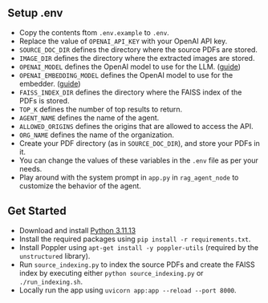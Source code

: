 ## Setup .env

- Copy the contents ftom `.env.example` to `.env`.
- Replace the value of `OPENAI_API_KEY` with your OpenAI API key.
- `SOURCE_DOC_DIR` defines the directory where the source PDFs are stored.
- `IMAGE_DIR` defines the directory where the extracted images are stored.
- `OPENAI_MODEL` defines the OpenAI model to use for the LLM. ([guide](https://platform.openai.com/docs/models))
- `OPENAI_EMBEDDING_MODEL` defines the OpenAI model to use for the embedder. ([guide](https://platform.openai.com/docs/guides/embeddings#embedding-models))
- `FAISS_INDEX_DIR` defines the directory where the FAISS index of the PDFs is stored.
- `TOP_K` defines the number of top results to return.
- `AGENT_NAME` defines the name of the agent.
- `ALLOWED_ORIGINS` defines the origins that are allowed to access the API.
- `ORG_NAME` defines the name of the organization.
- Create your PDF directory (as in `SOURCE_DOC_DIR`), and store your PDFs in it.
- You can change the values of these variables in the `.env` file as per your needs.
- Play around with the system prompt in `app.py` in `rag_agent_node` to customize the behavior of the agent.

## Get Started

- Download and install [Python 3.11.13](https://www.python.org/downloads/release/python-31113/)
- Install the required packages using `pip install -r requirements.txt`.
- Install Poppler using `apt-get install -y poppler-utils` (required by the `unstructured` library).
- Run `source_indexing.py` to index the source PDFs and create the FAISS index by executing either `python source_indexing.py` or `./run_indexing.sh`.
- Locally run the app using `uvicorn app:app --reload --port 8000`.